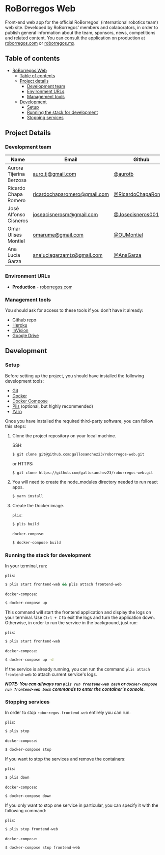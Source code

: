 # RoBorregos Web

Front-end web app for the official RoBorregos' (international robotics team) web site.
Developed by RoBorregos' members and colaborators, in order to publish general
information about the team, sponsors, news, competitions and related content.
You can consult the application on production at [roborregos.com](https://roborregos.com) or
[roborregos.mx](https://roborregos.mx).

## Table of contents

- [RoBorregos Web](#roborregos-web)
	- [Table of contents](#table-of-contents)
	- [Project details](#project-details)
		- [Development team](#development-team)
		- [Environment URLs](#environment-urls)
		- [Management tools](#management-tools)
	- [Development](#development)
		- [Setup](#setup)
		- [Running the stack for development](#running-the-stack-for-development)
		- [Stopping services](#stopping-services)

## Project Details

### Development team

| Name | Email | Github | Role |
| ---- | ----- | ------ | ---- |
| Aurora Tijerina Berzosa | [auro.tj@gmail.com](mailto:auro.tj@gmail.com) | [@aurotb](https://github.com/aurotb) | Developer |
| Ricardo Chapa Romero | [ricardochaparomero@gmail.com](mailto:ricardochaparomero@gmail.com) | [@RicardoChapaRomero](https://github.com/RicardoChapaRomero) | Developer |
| José Alfonso Cisneros | [joseacisnerosm@gmail.com](mailto:joseacisnerosm@gmail.com) | [@Josecisneros001](https://github.com/Josecisneros001) | Developer |
| Omar Ulises Montiel | [omarume@gmail.com](mailto:omarume@gmail.com) | [@OUMontiel](https://github.com/OUMontiel) | Developer |
| Ana Lucía Garza | [analuciagarzamtz@gmail.com](mailto:analuciagarzamtz@gmail.com) | [@AnaGarza](https://github.com/AnaGarza) | Designer |

### Environment URLs

* **Production** - [roborregos.com](https://roborregos.com)

### Management tools

You should ask for access to these tools if you don't have it already:

* [Github repo](https://github.com/gallosanchez23/roborregos-web)
* [Heroku](https://www.heroku.com/)
* [InVision](https://claragutierrez948964.invisionapp.com/prototype/RoBorregos-Web-ck7wek80a00nuq301lmd3k920?v=LLi6aocBvdMc49RvTuq1sg%3D%3D&linkshare=urlcopied)
* [Google Drive](https://drive.google.com/drive/folders/1dZeA8SSFkDSlj61sY3vJiCqCYluquqlw?usp=sharing)

## Development

### Setup

Before setting up the project, you should have installed the following development tools:

* [Git](https://git-scm.com/downloads)
* [Docker](https://runnable.com/docker/getting-started/)
* [Docker Compose](https://docs.docker.com/compose/install/)
* [Plis](https://github.com/IcaliaLabs/plis) (optional, but highly recommended)
* [Yarn](https://yarnpkg.com/lang/en/docs/install/#debian-stable)

Once you have installed the required third-party software, you can follow this steps:

1. Clone the project repository on your local machine.

	SSH:

	```bash
	$ git clone git@github.com:gallosanchez23/roborregos-web.git
	```

	or HTTPS:
	```bash
	$ git clone https://github.com/gallosanchez23/roborregos-web.git
	```

2. You will need to create the node_modules directory needed to run react apps.

	```bash
	$ yarn install
	```

3. Create the Docker image.

	`plis`:

	```bash
	$ plis build
	```

	`docker-compose`:

	```bash
	$ docker-compose build
	```

### Running the stack for development

In your terminal, run:

`plis`:

```bash
$ plis start frontend-web && plis attach frontend-web
```

`docker-compose`:

```bash
$ docker-compose up
```

This command will start the frontend application and display the logs on your terminal. Use `Ctrl + C` to exit the logs and turn the application down. Otherwise, in order to run the service in the background, just run:

`plis`:

```bash
$ plis start frontend-web
```

`docker-compose`:

```bash
$ docker-compose up -d
```

If the service is already running, you can run the command `plis attach frontend-web` to attach current service's logs.

***NOTE: You can allways run `plis run frontend-web bash` or `docker-compose run frontend-web bash` commands to enter the container's console.***

### Stopping services

In order to stop `roborregos-frontend-web` entirely you can run:

`plis`:

```bash
$ plis stop
```

`docker-compose`:

```bash
$ docker-compose stop
```

If you want to stop the services and remove the containers:

`plis`:

```bash
$ plis down
```

`docker-compose`:

```bash
$ docker-compose down
```

If you only want to stop one service in particular, you can specify it with the following command:

`plis`:

```bash
$ plis stop frontend-web
```

`docker-compose`:

```bash
$ docker-compose stop frontend-web
```
